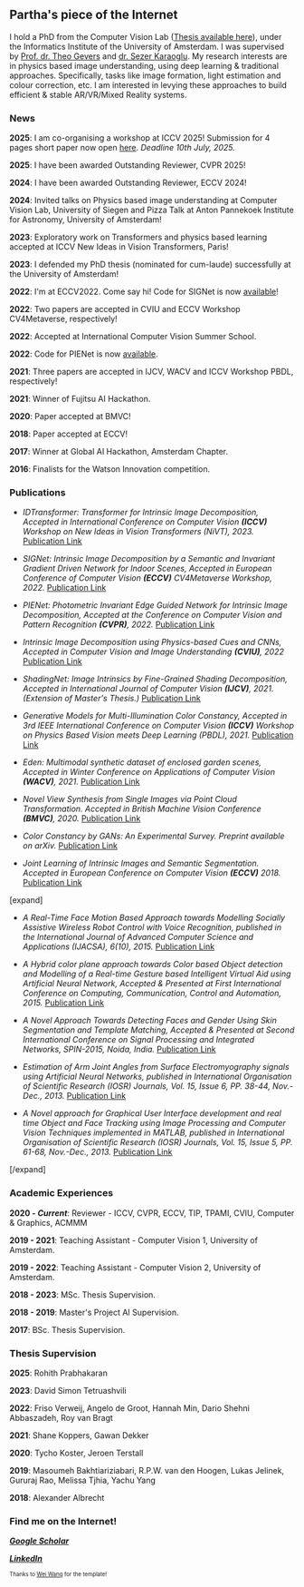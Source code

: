 ## Partha's piece of the Internet

I hold a PhD from the Computer Vision Lab ([Thesis available here](https://hdl.handle.net/11245.1/4624ce30-c65e-4b76-9e9b-de978ad6a01f)), under the Informatics Institute of the University of Amsterdam. I was supervised by [Prof. dr. Theo Gevers](https://staff.fnwi.uva.nl/th.gevers/) and [dr. Sezer Karaoglu](http://staff.science.uva.nl/~sezerk). My research interests are in physics based image understanding, using deep learning & traditional approaches. Specifically, tasks like image formation, light estimation and colour correction, etc. I am interested in levying these approaches to build efficient & stable AR/VR/Mixed Reality systems. 
### News
**2025**: I am co-organising a workshop at ICCV 2025! Submission for 4 pages short paper now open [here](https://iccv2025-limit-workshop.limitlab.xyz). _Deadline 10th July, 2025._

**2025**: I have been awarded Outstanding Reviewer, CVPR 2025!

**2024**: I have been awarded Outstanding Reviewer, ECCV 2024!

**2024**: Invited talks on Physics based image understanding at Computer Vision Lab, University of Siegen and Pizza Talk at Anton Pannekoek Institute for Astronomy, University of Amsterdam!

**2023**: Exploratory work on Transformers and physics based learning accepted at ICCV New Ideas in Vision Transformers, Paris!

**2023**: I defended my PhD thesis (nominated for cum-laude) successfully at the University of Amsterdam!

**2022**: I'm at ECCV2022. Come say hi! Code for SIGNet is now [available](https://github.com/Morpheus3000/SIGNet)!

**2022**: Two papers are accepted in CVIU and ECCV Workshop CV4Metaverse, respectively!

**2022**: Accepted at International Computer Vision Summer School. 

**2022**: Code for PIENet is now [available](https://ivi.fnwi.uva.nl/cv/pienet/). 

**2021**: Three papers are accepted in IJCV, WACV and ICCV Workshop PBDL, respectively!

**2021**: Winner of Fujitsu AI Hackathon.

**2020**: Paper accepted at BMVC!

**2018**: Paper accepted at ECCV!

**2017**: Winner at Global AI Hackathon, Amsterdam Chapter. 

**2016**: Finalists for the Watson Innovation competition. 

### Publications

* _IDTransformer: Transformer for Intrinsic Image Decomposition, Accepted in International Conference on Computer Vision **(ICCV)** Workshop on New Ideas in Vision Transformers (NiVT), 2023._ [Publication Link](https://ieeexplore.ieee.org/document/10350400/)

* _SIGNet: Intrinsic Image Decomposition by a Semantic and Invariant Gradient Driven Network for Indoor Scenes, Accepted in European Conference of Computer Vision **(ECCV)** CV4Metaverse Workshop, 2022._ [Publication Link](https://link.springer.com/chapter/10.1007/978-3-031-25066-8_35)

* _PIENet: Photometric Invariant Edge Guided Network for Intrinsic Image Decomposition, Accepted at the Conference on Computer Vision and Pattern Recognition **(CVPR)**, 2022._ [Publication Link](https://ieeexplore.ieee.org/document/9879814/)

* _Intrinsic Image Decomposition using Physics-based Cues and CNNs, Accepted in Computer Vision and Image Understanding **(CVIU)**, 2022_ [Publication Link](https://www.sciencedirect.com/science/article/pii/S1077314222001163?via%3Dihub)

* _ShadingNet: Image Intrinsics by Fine-Grained Shading Decomposition, Accepted in International Journal of Computer Vision **(IJCV)**, 2021. (Extension of Master's Thesis.)_ [Publication Link](https://link.springer.com/article/10.1007/s11263-021-01477-5)

* _Generative Models for Multi-Illumination Color Constancy, Accepted in 3rd IEEE International Conference on Computer Vision **(ICCV)** Workshop on Physics Based Vision meets Deep Learning (PBDL), 2021._ [Publication Link](https://ieeexplore.ieee.org/document/9607690/)

* _Eden: Multimodal synthetic dataset of enclosed garden scenes, Accepted in Winter Conference on Applications of Computer Vision **(WACV)**, 2021._ [Publication Link](https://ieeexplore.ieee.org/document/9423426://ieeexplore.ieee.org/document/9423426/)

* _Novel View Synthesis from Single Images via Point Cloud Transformation. Accepted in British Machine Vision Conference **(BMVC)**, 2020._ [Publication Link](https://www.bmvc2020-conference.com/conference/papers/paper_0051.html)

* _Color Constancy by GANs: An Experimental Survey. Preprint available on arXiv._ [Publication Link](https://arxiv.org/abs/1812.03085)

* _Joint Learning of Intrinsic Images and Semantic Segmentation. Accepted in European Conference on Computer Vision **(ECCV)** 2018._ [Publication Link](https://link.springer.com/chapter/10.1007/978-3-030-01231-1_18)

[expand]

* _A Real-Time Face Motion Based Approach towards Modelling Socially Assistive Wireless Robot Control with Voice Recognition, published in the International Journal of Advanced Computer Science and Applications (IJACSA), 6(10), 2015._ [Publication Link](https://thesai.org/Publications/ViewPaper?Volume=6&Issue=10&Code=ijacsa&SerialNo=30)

* _A Hybrid color plane approach towards Color based Object detection and Modelling of a Real-time Gesture based Intelligent Virtual Aid using Artificial Neural Network, Accepted & Presented at First International  Conference on Computing, Communication, Control and Automation, 2015._ [Publication Link](https://ieeexplore.ieee.org/document/7155971)

* _A Novel Approach Towards Detecting Faces and Gender Using Skin Segmentation and Template Matching, Accepted & Presented at Second International Conference on Signal Processing and Integrated Networks, SPIN-2015, Noida, India._ [Publication Link](https://ieeexplore.ieee.org/document/7095256)

* _Estimation of Arm Joint Angles from Surface Electromyography signals using Artificial Neural Networks, published in International Organisation of Scientific Research (IOSR) Journals, Vol. 15, Issue 6, PP. 38-44, Nov.-Dec., 2013._ [Publication Link](http://www.iosrjournals.org/iosr-jce/papers/Vol15-issue6/G01563844.pdf)

* _A Novel approach for Graphical User Interface development and real time Object and Face Tracking using Image Processing and Computer Vision Techniques implemented in MATLAB, published in International Organisation of Scientific Research (IOSR) Journals, Vol. 15, Issue 5, PP. 61-68, Nov.-Dec., 2013._ [Publication Link](http://www.iosrjournals.org/iosr-jce/papers/Vol15-issue5/K01556168.pdf?id=7557)

[/expand]

### Academic Experiences
**2020 - _Current_**: Reviewer - ICCV, CVPR, ECCV, TIP, TPAMI, CVIU, Computer & Graphics, ACMMM

**2019 - 2021**: Teaching Assistant - Computer Vision 1, University of Amsterdam. 

**2019 - 2022**: Teaching Assistant - Computer Vision 2, University of Amsterdam. 

**2018 - 2023**: MSc. Thesis Supervision.

**2018 - 2019**: Master's Project AI Supervision.

**2017**:        BSc. Thesis Supervision.


### Thesis Supervision

**2025**: Rohith Prabhakaran

**2023**: David Simon Tetruashvili

**2022**: Friso Verweij, 
          Angelo de Groot, 
          Hannah Min, 
          Dario Shehni Abbaszadeh, 
          Roy van Bragt

**2021**: Shane Koppers, 
          Gawan Dekker

**2020**: Tycho Koster, 
          Jeroen Terstall

**2019**: Masoumeh Bakhtiariziabari, 
          R.P.W. van den Hoogen, 
          Lukas Jelinek, 
          Gururaj Rao, 
          Melissa Tjhia, 
          Yachu Yang

**2018**: Alexander Albrecht


### Find me on the Internet!

[**_Google Scholar_**](https://scholar.google.com/citations?user=4c_gDYEAAAAJ&hl=en)

[**_LinkedIn_**](https://www.linkedin.com/in/partha-das-898a78188/)

<sup><sup>Thanks to [Wei Wang](https://we-wan.github.io/) for the template!</sup></sup>
